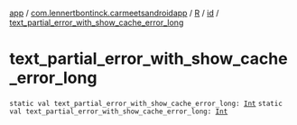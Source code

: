 [app](../../../index.md) / [com.lennertbontinck.carmeetsandroidapp](../../index.md) / [R](../index.md) / [id](index.md) / [text_partial_error_with_show_cache_error_long](./text_partial_error_with_show_cache_error_long.md)

# text_partial_error_with_show_cache_error_long

`static val text_partial_error_with_show_cache_error_long: `[`Int`](https://kotlinlang.org/api/latest/jvm/stdlib/kotlin/-int/index.html)
`static val text_partial_error_with_show_cache_error_long: `[`Int`](https://kotlinlang.org/api/latest/jvm/stdlib/kotlin/-int/index.html)